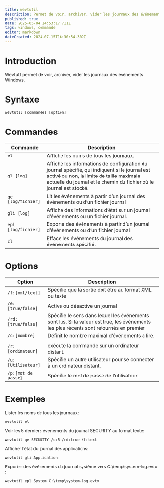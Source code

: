 ```yaml
---
title: wevtutil
description: Permet de voir, archiver, vider les journaux des événements Windows
published: true
date: 2025-05-04T14:53:17.711Z
tags: windows, commande
editor: markdown
dateCreated: 2024-07-15T16:30:54.309Z
---
```


# Introduction

Wevtutil permet de voir, archiver, vider les journaux des événements Windows.

# Syntaxe

`wevtutil [commande] [option]`

# Commandes

| Commande            | Description                                                                                                                                                                                                      |
| ------------------- | ---------------------------------------------------------------------------------------------------------------------------------------------------------------------------------------------------------------- |
| `el`                | Affiche les noms de tous les journaux.                                                                                                                                                                           |
| `gl [log]`          | Affiche les informations de configuration du journal spécifié, qui indiquent si le journal est activé ou non, la limite de taille maximale actuelle du journal et le chemin du fichier où le journal est stocké. |
| `qe [log/fichier]`  | Lit les événements à partir d’un journal des événements ou d’un fichier journal                                                                                                                                  |
| `gli [log]`         | Affiche des informations d’état sur un journal d’événements ou un fichier journal.                                                                                                                               |
| `epl [log/fichier]` | Exporte des événements à partir d’un journal d’événements ou d’un fichier journal                                                                                                                                |
| `cl`                | Efface les événements du journal des événements spécifié.                                                                                                                                                        |

# Options

| Option              | Description                                                                                                                            |
| ------------------- | -------------------------------------------------------------------------------------------------------------------------------------- |
| `/f:[xml/text]`     | Spécifie que la sortie doit être au format XML ou texte                                                                                |
| `/e:[true/false]`   | Active ou désactive un journal                                                                                                         |
| `/rd:[true/false]`  | Spécifie le sens dans lequel les événements sont lus. Si la valeur est true, les événements les plus récents sont retournés en premier |
| `/c:[nombre]`       | Définit le nombre maximal d’événements à lire.                                                                                         |
|  |
| `/r:[ordinateur]`   | exécute la commande sur un ordinateur distant.                                                                                         |
| `/u:[Utilisateur]`  | Spécifie un autre utilisateur pour se connecter à un ordinateur distant.                                                               |
| `/p:[mot de passe]` | Spécifie le mot de passe de l’utilisateur.                                                                                             |

# Exemples

Lister les noms de tous les journaux:

`wevtutil el`

Voir les 5 derniers évenements du journal SECURITY au format texte:

`wevtutil qe SECURITY /c:5 /rd:true /f:text`

Afficher l’état du journal des applications:

`wevtutil gli Application`

Exporter des événements du journal système vers C:\temp\system-log.evtx :

`wevtutil epl System C:\temp\system-log.evtx
`
